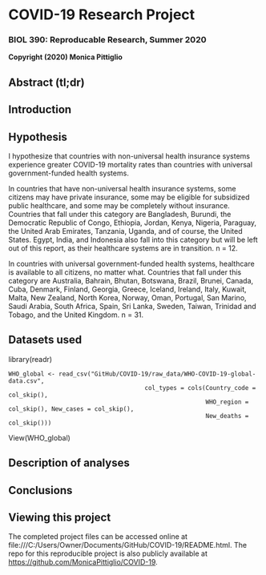 # COVID-19 Research Project
### BIOL 390: Reproducable Research, Summer 2020
**Copyright (2020) Monica Pittiglio**

## Abstract (tl;dr)

## Introduction

## Hypothesis
I hypothesize that countries with non-universal health insurance systems experience greater COVID-19 mortality rates than countries with universal government-funded health systems.

In countries that have non-universal health insurance systems, some citizens may have private insurance, some may be eligible for subsidized public healthcare, and some may be completely without insurance. Countries that fall under this category are Bangladesh, Burundi, the Democratic Republic of Congo, Ethiopia, Jordan, Kenya, Nigeria, Paraguay, the United Arab Emirates, Tanzania, Uganda, and of course, the United States. Egypt, India, and Indonesia also fall into this category but will be left out of this report, as their healthcare systems are in transition. n = 12.

In countries with universal government-funded health systems, healthcare is available to all citizens, no matter what. Countries that fall under this category are Australia, Bahrain, Bhutan, Botswana, Brazil, Brunei, Canada, Cuba, Denmark, Finland, Georgia, Greece, Iceland, Ireland, Italy, Kuwait, Malta, New Zealand, North Korea, Norway, Oman, Portugal, San Marino, Saudi Arabia, South Africa, Spain, Sri Lanka, Sweden, Taiwan, Trinidad and Tobago, and the United Kingdom. n = 31.

## Datasets used
library(readr)

```
WHO_global <- read_csv("GitHub/COVID-19/raw_data/WHO-COVID-19-global-data.csv", 
                                      col_types = cols(Country_code = col_skip(), 
                                                       WHO_region = col_skip(), New_cases = col_skip(), 
                                                       New_deaths = col_skip()))
```

View(WHO_global)


## Description of analyses

## Conclusions

## Viewing this project
The completed project files can be accessed online at file:///C:/Users/Owner/Documents/GitHub/COVID-19/README.html. The repo for this reproducible project is also publicly available at https://github.com/MonicaPittiglio/COVID-19.
